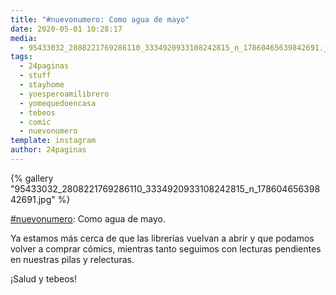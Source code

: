 ```yaml
---
title: "#nuevonumero: Como agua de mayo"
date: 2020-05-01 10:28:17
media: 
  - 95433032_2808221769286110_3334920933108242815_n_17860465639842691.jpg
tags: 
  - 24paginas
  - stuff
  - stayhome
  - yoesperoamilibrero
  - yomequedoencasa
  - tebeos
  - comic
  - nuevonumero
template: instagram
author: 24paginas
---
```


{% gallery "95433032_2808221769286110_3334920933108242815_n_17860465639842691.jpg" %}

[#nuevonumero](/etiquetas/nuevonumero): Como agua de mayo.

Ya estamos más cerca de que las librerías vuelvan a abrir y que podamos volver a comprar cómics, mientras tanto seguimos con lecturas pendientes en nuestras pilas y relecturas.

¡Salud y tebeos!

